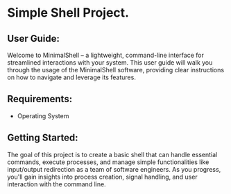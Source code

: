 # Simple Shell Project.

## User Guide:
Welcome to MinimalShell – a lightweight, command-line interface for streamlined interactions with your system.
This user guide will walk you through the usage of the MinimalShell software, providing clear instructions on 
how to navigate and leverage its features.

## Requirements:
* Operating System


## Getting Started:
The goal of this project is to create a basic shell that can handle essential
commands, execute processes, and manage simple functionalities like input/output
redirection as a team of software engineers.
As you progress, you'll gain insights into process creation, signal handling, and user interaction with the command line.


